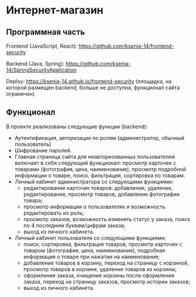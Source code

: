 # Интернет-магазин

## Программная часть
Frontend (JavaScript, React): https://github.com/ksenia-14/frontend-security

Backend (Java, Spring): https://github.com/ksenia-14/SpringSecurityApplication

Deploy: https://ksenia-14.github.io/frontend-security (площадка, на которой размещен backend, больше не доступна, функционал сайта ограничен)

## Функционал
В проекте реализованы следующие функции (backend):
- Аутентификация, авторизация по ролям (администратор, обычный пользователь)
- Шифрование паролей.
- Главная страница сайта для неавторизованных пользователей включает в себя следующий функционал: просмотр карточек с товарами (фотография, цена, наименование), просмотр подробной информации о товаре, поиск, фильтрация, сортировка по товарам.
- Личный кабинет администратора со следующими функциями:
  - редактирование карточек товаров: добавление, удаление, редактирование, просмотр товаров, добавление фотографии товара;
  - просмотр информации о пользователях и возможность редактировать их роль;
  - просмотр заказов, возможность изменять статус у заказа, поиск по 4 последним буквам/цифрам заказа;
  - выход из личного кабинета.
- Личный кабинет пользователя со следующими функциями:
  - поиск, сортировка, фильтрация товаров, просмотр карточек с товаром (фотография, цена, наименование), подробная информация о товаре при нажатии на наименование;
  - добавление товаров в корзину, переход на страницу с корзиной, просмотр товаров в корзине, удаление товаров из корзины;
  - оформление заказа, очищение корзины после оформления заказа, переход на страницу заказов, просмотр истории заказов;
  - выход из личного кабинета. 
